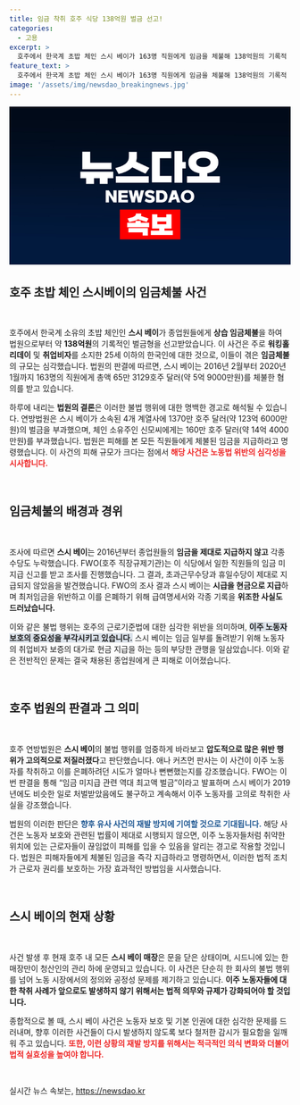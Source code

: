 ```yaml
---
title: 임금 착취 호주 식당 138억원 벌금 선고!
categories:
  - 고용
excerpt: >
  호주에서 한국계 초밥 체인 스시 베이가 163명 직원에게 임금을 체불해 138억원의 기록적 벌금을 부과받았다. 외국인 종업자를 조직적으로 착취한 혐의로 법원이 강력한 대응에 나섰다.
feature_text: >
  호주에서 한국계 초밥 체인 스시 베이가 163명 직원에게 임금을 체불해 138억원의 기록적 벌금을 부과받았다. 외국인 종업자를 조직적으로 착취한 혐의로 법원이 강력한 대응에 나섰다.
image: '/assets/img/newsdao_breakingnews.jpg'
---
```


<p><img src="/assets/img/newsdao_breakingnews.jpg" alt="ontimetimes 속보" /></p>

<h2 data-ke-size="size26">호주 초밥 체인 스시베이의 임금체불 사건</h2>

<p data-ke-size="size16">&nbsp;</p>

<p>호주에서 한국계 소유의 초밥 체인인 <b>스시 베이</b>가 종업원들에게 <b>상습 임금체불</b>을 하여 법원으로부터 약 <b>138억원</b>의 기록적인 벌금형을 선고받았습니다. 이 사건은 주로 <b>워킹홀리데이</b> 및 <b>취업비자</b>를 소지한 25세 이하의 한국인에 대한 것으로, 이들이 겪은 <b>임금체불</b>의 규모는 심각했습니다. 법원의 판결에 따르면, 스시 베이는 2016년 2월부터 2020년 1월까지 163명의 직원에게 총액 65만 3129호주 달러(약 5억 9000만원)를 체불한 혐의를 받고 있습니다. </p>

<p>하루에 내리는 <b>법원의 결론</b>은 이러한 불법 행위에 대한 명백한 경고로 해석될 수 있습니다. 연방법원은 스시 베이가 소속된 4개 계열사에 1370만 호주 달러(약 123억 6000만원)의 벌금을 부과했으며, 체인 소유주인 신모씨에게는 160만 호주 달러(약 14억 4000만원)를 부과했습니다. 법원은 피해를 본 모든 직원들에게 체불된 임금을 지급하라고 명령했습니다. 이 사건의 피해 규모가 크다는 점에서 <b><span style="color: #ee2323;">해당 사건은 노동법 위반의 심각성을 시사합니다.</span></b></p>

<p data-ke-size="size16">&nbsp;</p>

<h2 data-ke-size="size26">임금체불의 배경과 경위</h2>

<p data-ke-size="size16">&nbsp;</p>

<p>조사에 따르면 <b>스시 베이</b>는 2016년부터 종업원들의 <b>임금을 제대로 지급하지 않고</b> 각종 수당도 누락했습니다. FWO(호주 직장규제기관)는 이 식당에서 일한 직원들의 임금 미지급 신고를 받고 조사를 진행했습니다. 그 결과, 초과근무수당과 휴일수당이 제대로 지급되지 않았음을 발견했습니다. FWO의 조사 결과 스시 베이는 <b>시급을 현금으로 지급</b>하며 최저임금을 위반하고 이를 은폐하기 위해 급여명세서와 각종 기록을 <b>위조한 사실도 드러났습니다.</b></p>

<p>이와 같은 불법 행위는 호주의 근로기준법에 대한 심각한 위반을 의미하며, <b><span style="background-color: #21538527;">이주 노동자 보호의 중요성을 부각시키고 있습니다.</span></b> 스시 베이는 임금 일부를 돌려받기 위해 노동자의 취업비자 보증의 대가로 현금 지급을 하는 등의 부당한 관행을 일삼았습니다. 이와 같은 전반적인 문제는 결국 채용된 종업원에게 큰 피해로 이어졌습니다. </p>

<p data-ke-size="size16">&nbsp;</p>

<h2 data-ke-size="size26">호주 법원의 판결과 그 의미</h2>

<p data-ke-size="size16">&nbsp;</p>

<p>호주 연방법원은 <b>스시 베이</b>의 불법 행위를 엄중하게 바라보고 <b>압도적으로 많은 위반 행위가 고의적으로 저질러졌다</b>고 판단했습니다. 애나 커츠먼 판사는 이 사건이 이주 노동자를 착취하고 이를 은폐하려던 시도가 얼마나 뻔뻔했는지를 강조했습니다. FWO는 이번 판결을 통해 “임금 미지급 관련 역대 최고액 벌금”이라고 발표하며 스시 베이가 2019년에도 비슷한 일로 처벌받았음에도 불구하고 계속해서 이주 노동자를 고의로 착취한 사실을 강조했습니다. </p>

<p>법원의 이러한 판단은 <b><span style="color: #1a5490;">향후 유사 사건의 재발 방지에 기여할 것으로 기대됩니다.</span></b> 해당 사건은 노동자 보호와 관련된 법률이 제대로 시행되지 않으면, 이주 노동자들처럼 취약한 위치에 있는 근로자들이 끊임없이 피해를 입을 수 있음을 알리는 경고로 작용할 것입니다. 법원은 피해자들에게 체불된 임금을 즉각 지급하라고 명령하면서, 이러한 법적 조치가 근로자 권리를 보호하는 가장 효과적인 방법임을 시사했습니다.</p>

<p data-ke-size="size16">&nbsp;</p>

<h2 data-ke-size="size26">스시 베이의 현재 상황</h2>

<p data-ke-size="size16">&nbsp;</p>

<p>사건 발생 후 현재 호주 내 모든 <b>스시 베이 매장</b>은 문을 닫은 상태이며, 시드니에 있는 한 매장만이 청산인의 관리 하에 운영되고 있습니다. 이 사건은 단순히 한 회사의 불법 행위를 넘어 노동 시장에서의 정의와 공정성 문제를 제기하고 있습니다. <b>이주 노동자들에 대한 착취 사례가 앞으로도 발생하지 않기 위해서는 법적 의무와 규제가 강화되어야 할 것입니다.</b></p>

<p>종합적으로 볼 때, 스시 베이 사건은 노동자 보호 및 기본 인권에 대한 심각한 문제를 드러내며, 향후 이러한 사건들이 다시 발생하지 않도록 보다 철저한 감시가 필요함을 일깨워 주고 있습니다. <b><span style="color: #ee2323;">또한, 이런 상황의 재발 방지를 위해서는 적극적인 의식 변화와 더불어 법적 실효성을 높여야 합니다.</span></b></p>

<p data-ke-size="size16">&nbsp;</p>
실시간 뉴스 속보는, <a href="https://newsdao.kr" rel="dofollow">https://newsdao.kr</a>


